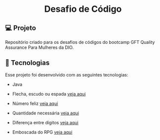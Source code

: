 <h1 align="center">
  Desafio de Código
</h1>

## 💻 Projeto

Repositório criado para os desafios de códigos do bootcamp GFT Quality Assurance Para Mulheres da DIO.

## 🚀 Tecnologias

Esse projeto foi desenvolvido com as seguintes tecnologias:

- Java

- Flecha, escudo ou espada [veja aqui]()
- Número feliz [veja aqui]()
- Quantidade necessária [veja aqui]()
- Diferença entre dígitos [veja aqui]()
- Emboscada do RPG [veja aqui]()